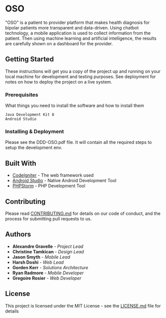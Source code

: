 # OSO

"OSO" is a patient to provider platform that makes health diagnosis for bipolar patients more transparent and data-driven.  Using chatbot technology, a mobile application is used to collect information from the patient.  Then using machine learning and artificial intelligence, the results are carefully shown on a dashboard for the provider.

## Getting Started

These instructions will get you a copy of the project up and running on your local machine for development and testing purposes. See deployment for notes on how to deploy the project on a live system.

### Prerequisites

What things you need to install the software and how to install them

```
Java Development Kit 8
Android Studio
```

### Installing & Deployment

Please see the DDD-OSO.pdf file.  It will contain all the required steps to setup the development env.

## Built With

* [CodeIgniter](https://codeigniter.com/) - The web framework used
* [Android Studio](https://developer.android.com/studio/index.html) - Native Android Development Tool
* [PHPStorm](https://www.jetbrains.com/phpstorm/) - PHP Development Tool

## Contributing

Please read [CONTRIBUTING.md](https://gist.github.com/PurpleBooth/b24679402957c63ec426) for details on our code of conduct, and the process for submitting pull requests to us.

## Authors

* **Alexandre Gravelle** - *Project Lead*
* **Christine Tamkican** - *Design Lead*
* **Jason Smyth** - *Mobile Lead*
* **Harsh Doshi** - *Web Lead*
* **Gorden Kerr** - *Solutions Architecture*
* **Ryan Radmore** - *Mobile Developer*
* **Gregoire Rosier** - *Web Developer*

## License

This project is licensed under the MIT License - see the [LICENSE.md](LICENSE.md) file for details

